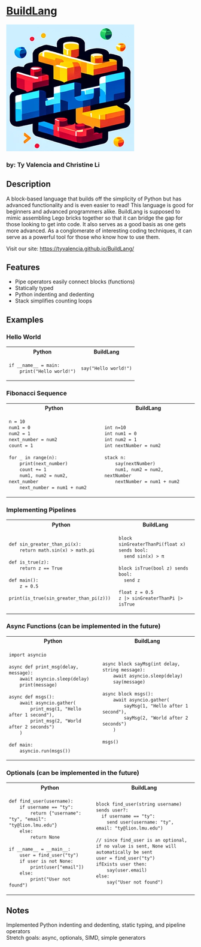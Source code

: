# [BuildLang](https://tyvalencia.github.io/BuildLang/)

![Logo](docs/buildlanglogo.png)

### by: Ty Valencia and Christine Li

## Description

A block-based language that builds off the simplicity of Python but has advanced functionality and is even easier to read! This language is good for beginners and advanced programmers alike. BuildLang is supposed to mimic assembling Lego bricks together so that it can bridge the gap for those looking to get into code. It also serves as a good basis as one gets more advanced. As a conglomerate of interesting coding techniques, it can serve as a powerful tool for those who know how to use them.

Visit our site: https://tyvalencia.github.io/BuildLang/

## Features

- Pipe operators easily connect blocks (functions)
- Statically typed
- Python indenting and dedenting
- Stack simplifies counting loops

## Examples

### Hello World

<table>
<tr> <th>Python</th><th>BuildLang</th><tr>
</tr>

<td>

```
if __name__ = main:
    print("Hello world!")
```

</td>
<td>

```
say("Hello world!")
```

</td>
</table>

### Fibonacci Sequence

<table>
<tr> <th>Python</th><th>BuildLang</th><tr>
</tr>

<td>

```
n = 10
num1 = 0
num2 = 1
next_number = num2
count = 1

for _ in range(n):
    print(next_number)
    count += 1
    num1, num2 = num2, next_number
    next_number = num1 + num2
```

</td>
<td>

```
int n=10
int num1 = 0
int num2 = 1
int nextNumber = num2

stack n:
    say(nextNumber)
    num1, num2 = num2, nextNumber
    nextNumber = num1 + num2
```

</td>
</table>

### Implementing Pipelines

<table>
<tr> <th>Python</th><th>BuildLang</th><tr>
</tr>

<td>

```
def sin_greater_than_pi(x):
    return math.sin(x) > math.pi

def is_true(z):
    return z == True

def main():
    z = 0.5
    print(is_true(sin_greater_than_pi(z)))
```

</td>
<td>

```
block sinGreaterThanPi(float x) sends bool:
  send sin(x) > π

block isTrue(bool z) sends bool:
  send z

float z = 0.5
z |> sinGreaterThanPi |> isTrue
```

</td>
</table>

### Async Functions (can be implemented in the future)

<table>
<tr> <th>Python</th><th>BuildLang</th><tr>
</tr>

<td>

```
import asyncio

async def print_msg(delay, message):
    await asyncio.sleep(delay)
    print(message)

async def msgs():
    await asyncio.gather(
        print_msg(1, "Hello after 1 second"),
        print_msg(2, "World after 2 seconds")
    )

def main:
    asyncio.run(msgs())
```

</td>
<td>

```
async block sayMsg(int delay, string message):
    await asyncio.sleep(delay)
    say(message)

async block msgs():
    await asyncio.gather(
        sayMsg(1, "Hello after 1 second"),
        sayMsg(2, "World after 2 seconds")
    )

msgs()
```

</td>
</table>

### Optionals (can be implemented in the future)

<table>
<tr> <th>Python</th><th>BuildLang</th><tr>
</tr>

<td>

```
def find_user(username):
    if username == "ty":
        return {"username": "ty", "email": "ty@lion.lmu.edu"}
    else:
        return None

if __name__ = __main__:
    user = find_user("ty")
    if user is not None:
        print(user["email"])
    else:
        print("User not found")
```

</td>
<td>

```
block find_user(string username) sends user?:
  if username == "ty":
    send user(username: "ty", email: "ty@lion.lmu.edu")

// since find_user is an optional, if no value is sent, None will automatically be sent
user = find_user("ty")
ifExists user then:
    say(user.email)
else:
	say("User not found")
```

</td>
</table>

## Notes

Implemented Python indenting and dedenting, static typing, and pipeline operators  
Stretch goals: async, optionals, SIMD, simple generators
